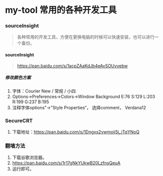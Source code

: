 # my-tool 常用的各种开发工具

### sourceInsight

> 各种常用的开发工具，方便在更换电脑的时候可以快速安装，也可以进行一个备份。


#### sourceInsight
> https://pan.baidu.com/s/1acpZAaKdJb4eAvSOUvvebw
##### 修改颜色方案
>>
1. 字体：Courier New / 常规 / 小四
2. Options->Preferences->Colors->Window Background E:76 S:129 L:203 R:199 G:237 B:195
3. 注释字体options"->"Style Properties“， 选择comment， Verdana12

### SecureCRT
>
1. 下载地址：https://pan.baidu.com/s/1Dngxs2vwmoii5i_jTqYNoQ

### 翻墙方法
1. 下载谷歌浏览器。
2. https://pan.baidu.com/s/1r17gNkYUkwB20LzfnsQeuA
3. 运行即可。




